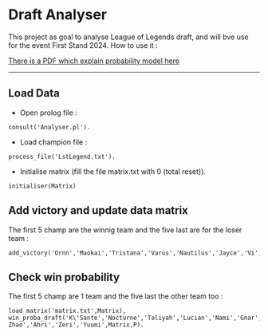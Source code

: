 # Draft Analyser

This project as goal to analyse League of Legends draft, and will bve use for the event First Stand 2024.
How to use it :

[There is a PDF which explain probability model here](main.pdf)

---
## Load Data
- Open prolog file :
```
consult('Analyser.pl').
```
- Load champion file :
```
process_file('LstLegend.txt').
```
- Initialise matrix (fill the file matrix.txt with 0 (total reset)).
```
initialiser(Matrix)
```
## Add victory and update data matrix
The first 5 champ are the winnig team and the five last are for the loser team :
```
add_victory('Ornn','Maokai','Tristana','Varus','Nautilus','Jayce','Vi','Aurora','Ezreal','Rell').

```

## Check win probability
The first 5 champ are 1 team and the five last the other team too :
```
load_matrix('matrix.txt',Matrix),
win_proba_draft('K\'Sante','Nocturne','Taliyah','Lucian','Nami','Gnar','Xin Zhao','Ahri','Zeri','Yuumi',Matrix,P).
```
